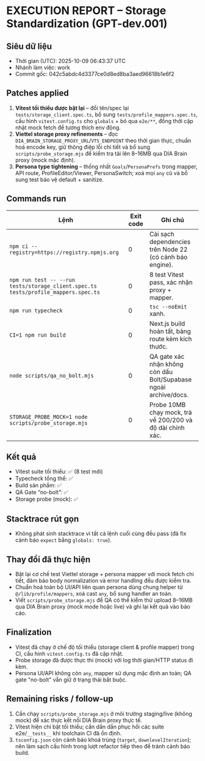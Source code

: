 # EXECUTION REPORT – Storage Standardization (GPT-dev.001)

## Siêu dữ liệu
- Thời gian (UTC): 2025-10-09 06:43:37 UTC
- Nhánh làm việc: work
- Commit gốc: 042c5abdc4d3377ce0d8ed8ba3aed96618b1e6f2

## Patches applied
1. **Vitest tối thiểu được bật lại** – đổi tên/spec lại `tests/storage_client.spec.ts`, bổ sung `tests/profile_mappers.spec.ts`, cấu hình `vitest.config.ts` cho `globals` + bỏ qua `e2e/**`, đồng thời cập nhật mock fetch để tương thích env động.
2. **Viettel storage proxy refinements** – đọc `DIA_BRAIN_STORAGE_PROXY_URL`/`VTS_ENDPOINT` theo thời gian thực, chuẩn hoá encode key, giữ thông điệp lỗi chi tiết và bổ sung `scripts/probe_storage.mjs` để kiểm tra tải lên 8–16MB qua DIA Brain proxy (mock mặc định).
3. **Persona type tightening** – thống nhất `Goals`/`PersonaPrefs` trong mapper, API route, ProfileEditor/Viewer, PersonaSwitch; xoá mọi `any` cũ và bổ sung test bảo vệ default + sanitize.

## Commands run
| Lệnh | Exit code | Ghi chú |
| --- | --- | --- |
| `npm ci --registry=https://registry.npmjs.org` | 0 | Cài sạch dependencies trên Node 22 (có cảnh báo engine). |
| `npm run test -- --run tests/storage_client.spec.ts tests/profile_mappers.spec.ts` | 0 | 8 test Vitest pass, xác nhận proxy + mapper. |
| `npm run typecheck` | 0 | `tsc --noEmit` xanh. |
| `CI=1 npm run build` | 0 | Next.js build hoàn tất, bảng route kèm kích thước. |
| `node scripts/qa_no_bolt.mjs` | 0 | QA gate xác nhận không còn dấu Bolt/Supabase ngoài archive/docs. |
| `STORAGE_PROBE_MOCK=1 node scripts/probe_storage.mjs` | 0 | Probe 10MB chạy mock, trả về 200/200 và độ dài chính xác. |

## Kết quả
- Vitest suite tối thiểu: ✅ (8 test mới)
- Typecheck tổng thể: ✅
- Build sản phẩm: ✅
- QA Gate “no-bolt”: ✅
- Storage probe (mock): ✅

## Stacktrace rút gọn
- Không phát sinh stacktrace vì tất cả lệnh cuối cùng đều pass (đã fix cảnh báo `expect` bằng `globals: true`).

## Thay đổi đã thực hiện
- Bật lại cơ chế test Viettel storage + persona mapper với mock fetch chi tiết, đảm bảo body normalization và error handling đều được kiểm tra.
- Chuẩn hoá toàn bộ UI/API liên quan persona dùng chung helper từ `@/lib/profile/mappers`, xoá cast `any`, bổ sung handler an toàn.
- Viết `scripts/probe_storage.mjs` để QA có thể kiểm thử upload 8–16MB qua DIA Brain proxy (mock mode hoặc live) và ghi lại kết quả vào báo cáo.

## Finalization
- Vitest đã chạy ở chế độ tối thiểu (storage client & profile mapper) trong CI, cấu hình `vitest.config.ts` đã cập nhật.
- Probe storage đã được thực thi (mock) với log thời gian/HTTP status đi kèm.
- Persona UI/API không còn `any`, mapper sử dụng mặc định an toàn; QA gate "no-bolt" vẫn giữ ở trạng thái bắt buộc.

## Remaining risks / follow-up
1. Cần chạy `scripts/probe_storage.mjs` ở môi trường staging/live (không mock) để xác thực kết nối DIA Brain proxy thực tế.
2. Vitest hiện chỉ bật tối thiểu; cần dần dần phục hồi các suite e2e/`__tests__` khi toolchain CI đã ổn định.
3. `tsconfig.json` còn cảnh báo khoá trùng (`target`, `downlevelIteration`); nên làm sạch cấu hình trong lượt refactor tiếp theo để tránh cảnh báo build.
